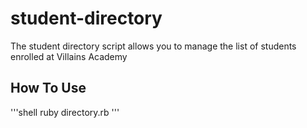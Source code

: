 # student-directory

The student directory script allows you to manage the list of students enrolled at Villains Academy

## How To Use

'''shell
ruby directory.rb
'''